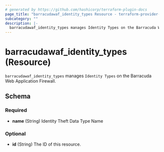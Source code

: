 ```yaml
---
# generated by https://github.com/hashicorp/terraform-plugin-docs
page_title: "barracudawaf_identity_types Resource - terraform-provider-barracudawaf"
subcategory: ""
description: |-
  barracudawaf_identity_types manages Identity Types on the Barracuda Web Application Firewall.
---
```


# barracudawaf_identity_types (Resource)

`barracudawaf_identity_types` manages `Identity Types` on the Barracuda Web Application Firewall.



<!-- schema generated by tfplugindocs -->
## Schema

### Required

- **name** (String) Identity Theft Data Type Name

### Optional

- **id** (String) The ID of this resource.


